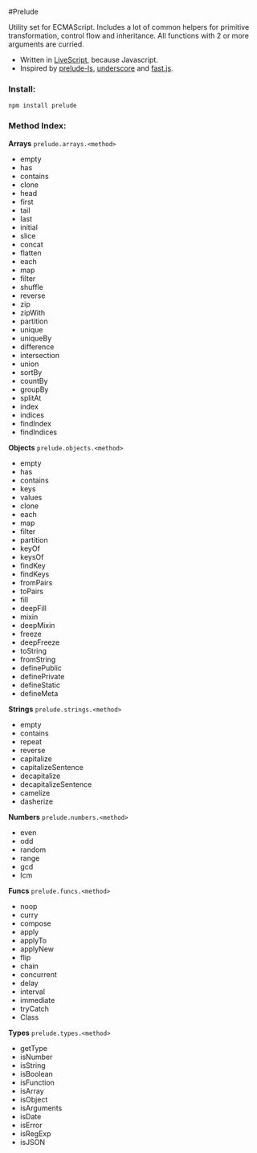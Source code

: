 #Prelude

Utility set for ECMAScript.
Includes a lot of common helpers for primitive transformation, control flow and inheritance.
All functions with 2 or more arguments are curried.

- Written in <a href="http://www.livescript.net">LiveScript</a>, because Javascript.
- Inspired by
<a href="http://www.preludels.com/">prelude-ls</a>,
<a href="http://underscorejs.org/">underscore</a> and
<a href="https://github.com/codemix/fast.js">fast.js</a>.

### Install:

    npm install prelude

### Method Index:

**Arrays** `prelude.arrays.<method>`

- empty
- has
- contains
- clone
- head
- first
- tail
- last
- initial
- slice
- concat
- flatten
- each
- map
- filter
- shuffle
- reverse
- zip
- zipWith
- partition
- unique
- uniqueBy
- difference
- intersection
- union
- sortBy
- countBy
- groupBy
- splitAt
- index
- indices
- findIndex
- findIndices

**Objects** `prelude.objects.<method>`

- empty
- has
- contains
- keys
- values
- clone
- each
- map
- filter
- partition
- keyOf
- keysOf
- findKey
- findKeys
- fromPairs
- toPairs
- fill
- deepFill
- mixin
- deepMixin
- freeze
- deepFreeze
- toString
- fromString
- definePublic
- definePrivate
- defineStatic
- defineMeta

**Strings** `prelude.strings.<method>`

- empty
- contains
- repeat
- reverse
- capitalize
- capitalizeSentence
- decapitalize
- decapitalizeSentence
- camelize
- dasherize

**Numbers** `prelude.numbers.<method>`

- even
- odd
- random
- range
- gcd
- lcm

**Funcs** `prelude.funcs.<method>`

- noop
- curry
- compose
- apply
- applyTo
- applyNew
- flip
- chain
- concurrent
- delay
- interval
- immediate
- tryCatch
- Class

**Types** `prelude.types.<method>`

- getType
- isNumber
- isString
- isBoolean
- isFunction
- isArray
- isObject
- isArguments
- isDate
- isError
- isRegExp
- isJSON
